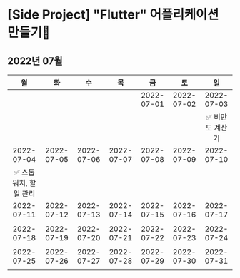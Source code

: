 # [Side Project] "Flutter" 어플리케이션 만들기📱

## 2022년 07월
|     월     |     화     |     수     |     목     |     금     |     토     |     일     |
|:----------:|:----------:|:----------:|:----------:|:----------:|:----------:|:----------:|
|            |            |            |            | 2022-07-01 | 2022-07-02 | 2022-07-03 |
|            |            |            |            |            |            |    ✅ 비만도 계산기     |
| 2022-07-04 | 2022-07-05 | 2022-07-06 | 2022-07-07 | 2022-07-08 | 2022-07-09 | 2022-07-10 |
|      ✅ 스톱워치, 할 일 관리     |            |            |            |            |            |            |
| 2022-07-11 | 2022-07-12 | 2022-07-13 | 2022-07-14 | 2022-07-15 | 2022-07-16 | 2022-07-17 |
|            |            |            |            |            |            |            |
| 2022-07-18 | 2022-07-19 | 2022-07-20 | 2022-07-21 | 2022-07-22 | 2022-07-23 | 2022-07-24 |
|            |            |            |            |            |            |            |
| 2022-07-25 | 2022-07-26 | 2022-07-27 | 2022-07-28 | 2022-07-29 | 2022-07-30 | 2022-07-31 | 
|            |            |            |            |            |            |            |
